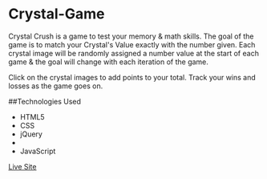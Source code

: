 # Crystal-Game
Crystal Crush is a game to test your memory & math skills. The goal of the game is to match your Crystal's Value exactly with the number given. Each crystal image will be randomly assigned a number value at the start of each game & the goal will change with each iteration of the game.

Click on the crystal images to add points to your total. Track your wins and losses as the game goes on.

##Technologies Used

<ul>
  <li>HTML5</li>
  <li>CSS</li>
  <li>jQuery<li>
  <li>JavaScript</li>
</ul>  

<a href="https://benderb64.github.io/Crystal-Game/" target="_top">Live Site</a>
